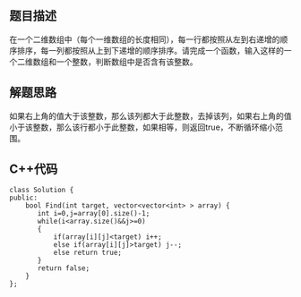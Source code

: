 ## 题目描述
在一个二维数组中（每个一维数组的长度相同），每一行都按照从左到右递增的顺序排序，每一列都按照从上到下递增的顺序排序。请完成一个函数，输入这样的一个二维数组和一个整数，判断数组中是否含有该整数。
## 解题思路
如果右上角的值大于该整数，那么该列都大于此整数，去掉该列，如果右上角的值小于该整数，那么该行都小于此整数，如果相等，则返回true，不断循环缩小范围。
## C++代码

```
class Solution {
public:
    bool Find(int target, vector<vector<int> > array) {
       int i=0,j=array[0].size()-1;
       while(i<array.size()&&j>=0)
       {
           if(array[i][j]<target) i++;
           else if(array[i][j]>target) j--;
           else return true;
       }
       return false;
    }
};
```
